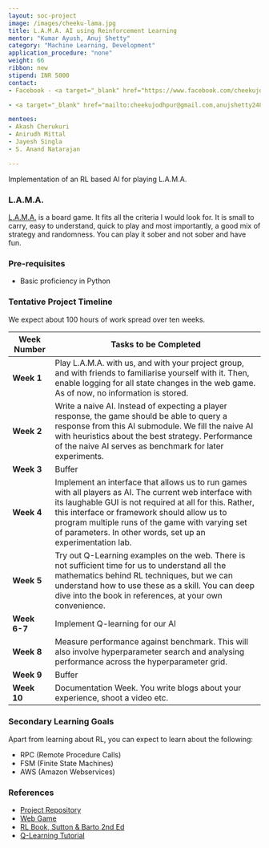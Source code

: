 ```yaml
---
layout: soc-project
image: /images/cheeku-lama.jpg
title: L.A.M.A. AI using Reinforcement Learning
mentor: "Kumar Ayush, Anuj Shetty"
category: "Machine Learning, Development"
application_procedure: "none"
weight: 66
ribbon: new
stipend: INR 5000
contact:
- Facebook - <a target="_blank" href="https://www.facebook.com/cheekujodhpur">Kumar Ayush</a>&nbsp;<a target="_blank" href="https://www.facebook.com/shetty.anuj">Anuj Shetty</a>

- <a target="_blank" href="mailto:cheekujodhpur@gmail.com,anujshetty248@gmail.com">Email ID</a> - cheekujodhpur@gmail.com, anujshetty248@gmail.com

mentees:
- Akash Cherukuri
- Anirudh Mittal
- Jayesh Singla
- S. Anand Natarajan

---
```


Implementation of an RL based AI for playing L.A.M.A.

<!--break-->

### L.A.M.A.
[L.A.M.A.](https://boardgamegeek.com/boardgame/266083/llm) is a board game. It fits all the criteria I would look for. It is small to carry, easy to understand, quick to play and most importantly, a good mix of strategy and randomness. You can play it sober and not sober and have fun.

<!--break-->

### Pre-requisites
- Basic proficiency in Python

<!--break-->

### Tentative Project Timeline

We expect about 100 hours of work spread over ten weeks.

<!--break-->

|Week Number  | Tasks to be Completed|
|--- | --- | 
|**Week 1** |Play L.A.M.A. with us, and with your project group, and with friends to familiarise yourself with it. Then, enable logging for all state changes in the web game. As of now, no information is stored.|
|**Week 2** |Write a naive AI. Instead of expecting a player response, the game should be able to query a response from this AI submodule. We fill the naive AI with heuristics about the best strategy. Performance of the naive AI serves as benchmark for later experiments.|
|**Week 3** |Buffer|
|**Week 4** |Implement an interface that allows us to run games with all players as AI. The current web interface with its laughable GUI is not required at all for this. Rather, this interface or framework should allow us to program multiple runs of the game with varying set of parameters. In other words, set up an experimentation lab.|
|**Week 5** |Try out Q-Learning examples on the web. There is not sufficient time for us to understand all the mathematics behind RL techniques, but we can understand how to use these as a skill. You can deep dive into the book in references, at your own convenience.|
|**Week 6-7** |Implement Q-learning for our AI|
|**Week 8** |Measure performance against benchmark. This will also involve hyperparameter search and analysing performance across the hyperparameter grid.|
|**Week 9** |Buffer|
|**Week 10**|Documentation Week. You write blogs about your experience, shoot a video etc.

<!--break-->

### Secondary Learning Goals
Apart from learning about RL, you can expect to learn about the following:
- RPC (Remote Procedure Calls)
- FSM (Finite State Machines)
- AWS (Amazon Webservices)

<!--break-->

### References
- [Project Repository](https://github.com/cheekujodhpur/projectlama)
- [Web Game](https://kumar-ayush.com/lama/)
- [RL Book, Sutton & Barto 2nd Ed](https://web.stanford.edu/class/psych209/Readings/SuttonBartoIPRLBook2ndEd.pdf)
- [Q-Learning Tutorial](https://www.learndatasci.com/tutorials/reinforcement-q-learning-scratch-python-openai-gym/)
